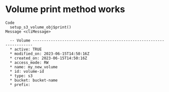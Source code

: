 # Volume print method works

    Code
      setup_s3_volume_obj$print()
    Message <cliMessage>
      
      -- Volume ----------------------------------------------------------------------
      * active: TRUE
      * modified_on: 2023-06-15T14:50:16Z
      * created_on: 2023-06-15T14:50:16Z
      * access_mode: RW
      * name: my_new_volume
      * id: volume-id
      * type: s3
      * bucket: bucket-name
      * prefix:

